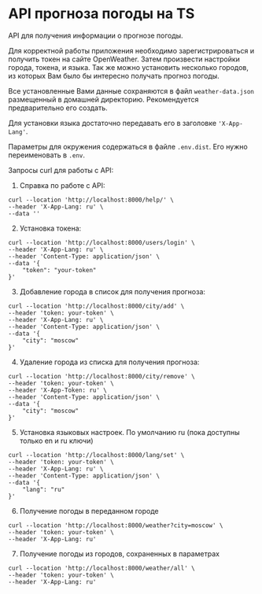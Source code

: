 # API прогноза погоды на TS

API для получения информации о прогнозе погоды.

Для корректной работы приложения необходимо зарегистрироваться и
получить токен на сайте OpenWeather. Затем произвести настройки
города, токена, и языка. Так же можно установить несколько городов,
из которых Вам было бы интересно получать прогноз погоды.

Все установленные Вами данные сохраняются в файл
`weather-data.json` размещенный в домашней директорию.
Рекомендуется предварительно его создать.

Для установки языка достаточно передавать его в заголовке `'X-App-Lang'`.

Параметры для окружения содержаться в файле `.env.dist`.
Его нужно переименовать в `.env`.

Запросы curl для работы с API:

1) Справка по работе с API:

```shell
curl --location 'http://localhost:8000/help/' \
--header 'X-App-Lang: ru' \
--data ''
```

2) Установка токена:

```shell
curl --location 'http://localhost:8000/users/login' \
--header 'X-App-Lang: ru' \
--header 'Content-Type: application/json' \
--data '{
    "token": "your-token"
}'
```

3) Добавление города в список для получения прогноза:

```shell
curl --location 'http://localhost:8000/city/add' \
--header 'token: your-token' \
--header 'X-App-Lang: ru' \
--header 'Content-Type: application/json' \
--data '{
    "city": "moscow"
}'
```

4) Удаление города из списка для получения прогноза:

```shell
curl --location 'http://localhost:8000/city/remove' \
--header 'token: your-token' \
--header 'X-App-Token: ru' \
--header 'Content-Type: application/json' \
--data '{
    "city": "moscow"
}'
```

5) Установка языковых настроек. По умолчанию ru (пока доступны только en и ru ключи)

```shell
curl --location 'http://localhost:8000/lang/set' \
--header 'token: your-token' \
--header 'X-App-Lang: ru' \
--header 'Content-Type: application/json' \
--data '{
    "lang": "ru"
}'
```

6) Получение погоды в переданном городе

```shell
curl --location 'http://localhost:8000/weather?city=moscow' \
--header 'token: your-token' \
--header 'X-App-Lang: ru'
```

7) Получение погоды из городов, сохраненных в параметрах

```shell
curl --location 'http://localhost:8000/weather/all' \
--header 'token: your-token' \
--header 'X-App-Lang: ru'
```